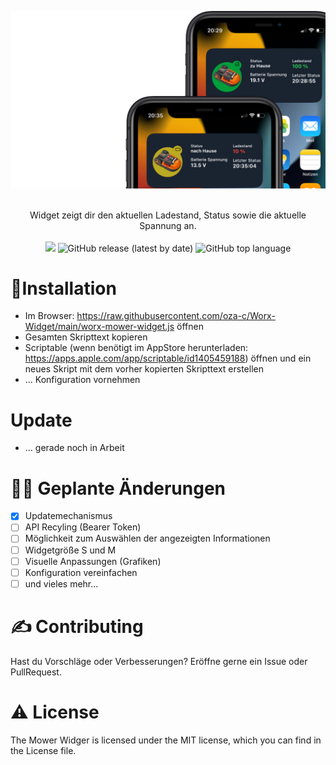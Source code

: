 ![Mower Widget](/images/banner.png)

<div align='center'>
</a>
</div>
<br />
<div align='center'>
Widget zeigt dir den aktuellen Ladestand, Status sowie die aktuelle Spannung an.
</br>
<br>
  <img src='https://img.shields.io/github/license/oza-c/Worx-Widget'>
 <img alt="GitHub release (latest by date)" src="https://img.shields.io/github/v/release/oza-c/Worx-widget">
 <img alt="GitHub top language" src="https://img.shields.io/github/languages/top/oza-c/Worx-Widget">
  <br>
</div>

# 🌟Installation

- Im Browser: https://raw.githubusercontent.com/oza-c/Worx-Widget/main/worx-mower-widget.js öffnen
- Gesamten Skripttext kopieren
- Scriptable (wenn benötigt im AppStore herunterladen: https://apps.apple.com/app/scriptable/id1405459188) öffnen und ein neues Skript mit dem vorher kopierten Skripttext erstellen
- ... Konfiguration vornehmen

# Update

- ... gerade noch in Arbeit

# 👨‍💻 Geplante Änderungen

- [x] Updatemechanismus
- [ ] API Recyling (Bearer Token)
- [ ] Möglichkeit zum Auswählen der angezeigten Informationen
- [ ] Widgetgröße S und M
- [ ] Visuelle Anpassungen (Grafiken)
- [ ] Konfiguration vereinfachen
- [ ] und vieles mehr...

# ✍️ Contributing

Hast du Vorschläge oder Verbesserungen? Eröffne gerne ein Issue oder PullRequest.

# ⚠️ License

The Mower Widger is licensed under the MIT license, which you can find in the License file.

<br />
